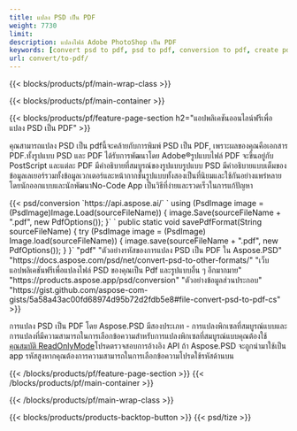 ```yaml
---
title: แปลง PSD เป็น PDF
weight: 7730
limit: 
description: แปลงไฟล์ Adobe PhotoShop เป็น PDF
keywords: [convert psd to pdf, psd to pdf, conversion to pdf, create pdf from psd, print psd as pdf]
url: convert/to-pdf/
---
```


{{< blocks/products/pf/main-wrap-class >}}

{{< blocks/products/pf/main-container >}}

{{< blocks/products/pf/feature-page-section h2="แอปพลิเคชันออนไลน์ฟรีเพื่อแปลง PSD เป็น PDF" >}}
<p>คุณสามารถแปลง PSD เป็น pdfนี้จะคล้ายกับการพิมพ์ PSD เป็น PDF, เพราะผลของคุณคือเอกสาร PDF.ทั้งรูปแบบ PSD และ PDF ได้รับการพัฒนาโดย Adobe®รูปแบบไฟล์ PDF จะขึ้นอยู่กับ PostScript และแต่ละ PDF มีคำอธิบายที่สมบูรณ์ของรูปแบบรูปแบบ PSD มีคำอธิบายแบบเต็มของข้อมูลเลเยอร์รวมทั้งข้อมูลเวกเตอร์และหน้ากากชั้นรูปแบบทั้งสองเป็นที่นิยมและใช้กันอย่างแพร่หลายโดยนักออกแบบและนักพัฒนาNo-Code App เป็นวิธีที่ง่ายและรวดเร็วในการแก้ปัญหา</p>
{{< psd/conversion `https://api.aspose.ai/` 
`    using (PsdImage image = (PsdImage)Image.Load(sourceFileName))
    {
        image.Save(sourceFileName + ".pdf", new PdfOptions());
    }` 
	`    public static void savePdfFormat(String sourceFileName) {
        try (PsdImage image = (PsdImage) Image.load(sourceFileName)) {
            image.save(sourceFileName + ".pdf", new PdfOptions());
        }
    }` 
	"pdf" 
"ตัวอย่างรหัสของการแปลง PSD เป็น PDF ใน Aspose.PSD"  "https://docs.aspose.com/psd/net/convert-psd-to-other-formats/" 
"เว็บแอปพลิเคชันฟรีเพื่อแปลงไฟล์ PSD ของคุณเป็น Pdf และรูปแบบอื่น ๆ อีกมากมาย" "https://products.aspose.app/psd/conversion" 
"ตัวอย่างข้อมูลส่วนประกอบ" "https://gist.github.com/aspose-com-gists/5a58a43ac00fd68974d95b72d2fdb5e8#file-convert-psd-to-pdf-cs" >}}
<p>การแปลง PSD เป็น PDF โดย Aspose.PSD มีสองประเภท - การแปลงพิกเซลที่สมบูรณ์แบบและการแปลงที่มีความสามารถในการเลือกข้อความสำหรับการแปลงพิกเซลที่สมบูรณ์แบบคุณต้องใช้ <a href="https://reference.aspose.com/psd/net/aspose.psd.imageloadoptions/psdloadoptions/readonlymode/">คุณสมบัติ ReadOnlyMode</a>โปรดตรวจสอบการอ้างอิง API ถ้า Aspose.PSD จะถูกนำมาใช้เป็น app รหัสสูงหากคุณต้องการความสามารถในการเลือกข้อความโปรดใช้รหัสด้านบน</p>
{{< /blocks/products/pf/feature-page-section >}}
{{< /blocks/products/pf/main-container >}}


{{< /blocks/products/pf/main-wrap-class >}}

{{< blocks/products/products-backtop-button >}}
{{< psd/tize >}}
